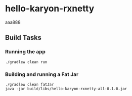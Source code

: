 # hello-karyon-rxnetty
aaa888

## Build Tasks

### Running the app
```
./gradlew clean run
```

### Building and running a Fat Jar
```
./gradlew clean fatJar
java -jar build/libs/hello-karyon-rxnetty-all-0.1.0.jar
```
